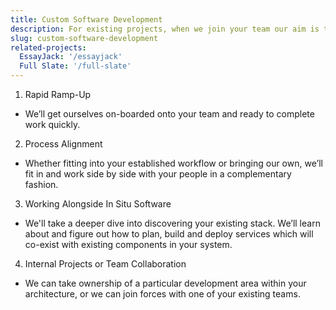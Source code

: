 ```yaml
---
title: Custom Software Development
description: For existing projects, when we join your team our aim is to bring your business forward. We are value oriented and wish to become not just a deliverer of tasks, but a thought partner in your company’s mission.
slug: custom-software-development
related-projects:
  EssayJack: '/essayjack'
  Full Slate: '/full-slate'
---
```


1. Rapid Ramp-Up
  * We’ll get ourselves on-boarded onto your team and ready to complete work quickly.
2. Process Alignment
  * Whether fitting into your established workflow or bringing our own, we’ll fit in and work side by side with your people in a complementary fashion.
3. Working Alongside In Situ Software
  * We'll take a deeper dive into discovering your existing stack. We’ll learn about and figure out how to plan, build and deploy services which will co-exist with existing components in your system.
4. Internal Projects or Team Collaboration
  * We can take ownership of a particular development area within your architecture, or we can join forces with one of your existing teams.
